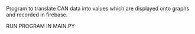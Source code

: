 Program to translate CAN data into values which are displayed onto graphs and recorded in firebase. 

RUN PROGRAM IN MAIN.PY
